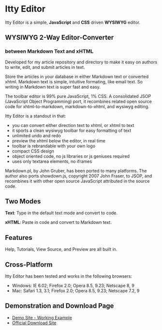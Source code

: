 # Itty Editor #
Itty Editor is a simple, **JavaScript** and **CSS** driven **WYSIWYG** editor.
## WYSIWYG 2-Way Editor-Converter ##
### between Markdown Text and xHTML ###

Developed for my article repository and directory to make it easy on authors to write, edit, and submit articles in text.

Store the articles in your database in either Markdown text or converted xhtml. Markdown text is simple, intuitive formating, like email text. So writing in Markdown text is super fast and easy.

The toolbar editor is 99% pure JavaScript, 1% CSS. A consolidated JSOP (JavaScript Object Programming) port, it recombines related open source code for xhtml-to-markdown, markdown-to-xhtml, and wysiwyg editing.

Itty Editor is a standout in that:
  * you can convert either direction text to xhtml, or xhtml to text
  * it sports a clean wysiwyg toolbar for easy formatting of text
  * unlimited undo and redo
  * preview the xhtml below the editor, in real time
  * toolbar is rebrandable with your own logo
  * compact CSS design
  * object oriented code, no js libraries or js geniuses required
  * uses only textarea elements, no iframes

Markdown.pl, by John Gruber, has been ported to many platforms.
The author also ports showdown.js, copyright 2007 John Fraser, to JSOP, and recombines it with other open source JavaScript attributed in the source code.

## Two Modes ##
**Text**: Type in the default text mode and convert to code.

**xHTML**: Paste in code and convert to Markdown text.

## Features ##
Help, Tutorials, View Source, and Preview are all built in.

## Cross-Platform ##
Itty Editor has been tested and works in the following browsers:
  * Windows: IE 6.02; Firefox 2.0; Opera 8.5, 9.23; Netscape 8, 9
  * Mac: Safari 1.3, 3.1; Firefox 2.0; Opera 8.5, 9.23; Netscape 7.2, 9

## Demonstration and Download Page ##
  * [Demo Site - Working Example](http://personal-editor.com/)
  * [Official Download Site](http://bigeuniverse.com/Frans/iware/beta/download/ittyeditor/)